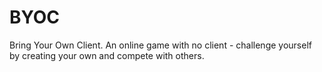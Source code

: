 # BYOC
Bring Your Own Client. An online game with no client - challenge yourself by creating your own and compete with others.
